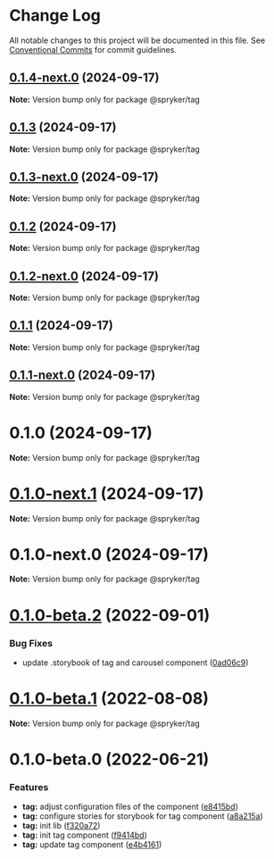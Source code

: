 # Change Log

All notable changes to this project will be documented in this file.
See [Conventional Commits](https://conventionalcommits.org) for commit guidelines.

## [0.1.4-next.0](http://172.31.33.130:9292/spryker-internal-ci/ui-components/compare/@spryker/tag@0.1.3...@spryker/tag@0.1.4-next.0) (2024-09-17)

**Note:** Version bump only for package @spryker/tag





## [0.1.3](http://172.31.33.130:9292/spryker-internal-ci/ui-components/compare/@spryker/tag@0.1.2...@spryker/tag@0.1.3) (2024-09-17)

**Note:** Version bump only for package @spryker/tag





## [0.1.3-next.0](http://172.31.33.130:9292/spryker-internal-ci/ui-components/compare/@spryker/tag@0.1.2...@spryker/tag@0.1.3-next.0) (2024-09-17)

**Note:** Version bump only for package @spryker/tag





## [0.1.2](http://172.31.33.130:9292/spryker-internal-ci/ui-components/compare/@spryker/tag@0.1.1...@spryker/tag@0.1.2) (2024-09-17)

**Note:** Version bump only for package @spryker/tag





## [0.1.2-next.0](http://172.31.33.130:9292/spryker-internal-ci/ui-components/compare/@spryker/tag@0.1.1...@spryker/tag@0.1.2-next.0) (2024-09-17)

**Note:** Version bump only for package @spryker/tag





## [0.1.1](http://172.31.33.130:9292/spryker-internal-ci/ui-components/compare/@spryker/tag@0.1.0...@spryker/tag@0.1.1) (2024-09-17)

**Note:** Version bump only for package @spryker/tag





## [0.1.1-next.0](http://172.31.33.130:9292/spryker-internal-ci/ui-components/compare/@spryker/tag@0.1.0...@spryker/tag@0.1.1-next.0) (2024-09-17)

**Note:** Version bump only for package @spryker/tag





# 0.1.0 (2024-09-17)

**Note:** Version bump only for package @spryker/tag





# [0.1.0-next.1](http://172.31.33.130:9292/spryker-internal-ci/ui-components/compare/@spryker/tag@0.1.0-next.0...@spryker/tag@0.1.0-next.1) (2024-09-17)

**Note:** Version bump only for package @spryker/tag





# 0.1.0-next.0 (2024-09-17)

**Note:** Version bump only for package @spryker/tag





# [0.1.0-beta.2](https://github.com/spryker/ui-components/compare/@spryker/tag@0.1.0-beta.1...@spryker/tag@0.1.0-beta.2) (2022-09-01)


### Bug Fixes

* update .storybook of tag and carousel component ([0ad06c9](https://github.com/spryker/ui-components/commit/0ad06c94ac39d4d0e2682c3d8649ebc90c0598d7))





# [0.1.0-beta.1](https://github.com/spryker/ui-components/compare/@spryker/tag@0.1.0-beta.0...@spryker/tag@0.1.0-beta.1) (2022-08-08)

**Note:** Version bump only for package @spryker/tag





# 0.1.0-beta.0 (2022-06-21)


### Features

* **tag:** adjust configuration files of the component ([e8415bd](https://github.com/spryker/ui-components/commit/e8415bd23c7d4e9d578cde485f20eb550c36b4a3))
* **tag:** configure stories for storybook for tag component ([a8a215a](https://github.com/spryker/ui-components/commit/a8a215a45557856e62ff1e9e19cf96f599d7722f))
* **tag:** init lib ([f320a72](https://github.com/spryker/ui-components/commit/f320a72dea31e9819cf1afd68a3ebae117cf5e62))
* **tag:** init tag component ([f9414bd](https://github.com/spryker/ui-components/commit/f9414bd903fca29aba7945081ce6e3e893ff3bf5))
* **tag:** update tag component ([e4b4161](https://github.com/spryker/ui-components/commit/e4b41617b378642ef4c40992ca5207e6a767ac92))
